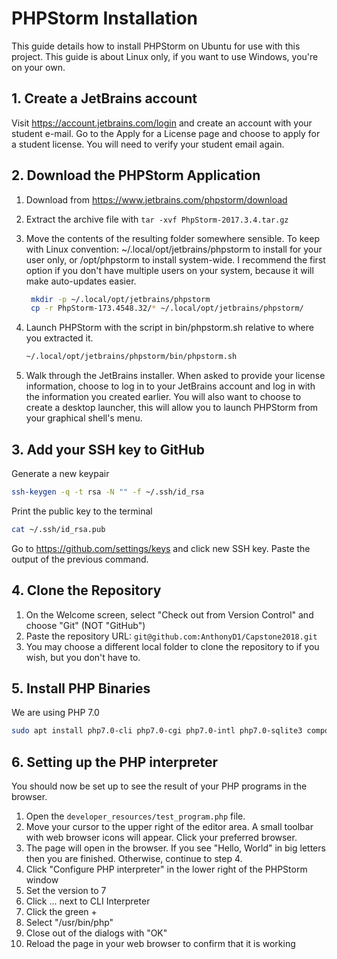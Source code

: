 # PHPStorm Installation
This guide details how to install PHPStorm on Ubuntu for use with this project. This guide is about Linux only, if you
want to use Windows, you're on your own.

## 1. Create a JetBrains account
Visit https://account.jetbrains.com/login and create an account with your student e-mail. Go to the Apply for a
License page and choose to apply for a student license. You will need to verify your student email again.

## 2. Download the PHPStorm Application
1. Download from https://www.jetbrains.com/phpstorm/download
2. Extract the archive file with `tar -xvf PhpStorm-2017.3.4.tar.gz`
3. Move the contents of the resulting folder somewhere sensible. To keep with Linux convention:
~/.local/opt/jetbrains/phpstorm to install for your user only, or /opt/phpstorm to install system-wide. I recommend the
first option if you don't have multiple users on your system, because it will make auto-updates easier.
   ```bash
    mkdir -p ~/.local/opt/jetbrains/phpstorm
    cp -r PhpStorm-173.4548.32/* ~/.local/opt/jetbrains/phpstorm/
   ```
4. Launch PHPStorm with the script in bin/phpstorm.sh relative to where you extracted it.
   ```bash
   ~/.local/opt/jetbrains/phpstorm/bin/phpstorm.sh
   ```

5. Walk through the JetBrains installer. When asked to provide your license information, choose to log in to your
JetBrains account and log in with the information you created earlier. You will also want to choose to create a desktop
launcher, this will allow you to launch PHPStorm from your graphical shell's menu.

## 3. Add your SSH key to GitHub
Generate a new keypair
```bash
ssh-keygen -q -t rsa -N "" -f ~/.ssh/id_rsa 
```
Print the public key to the terminal
```bash
cat ~/.ssh/id_rsa.pub 
```
Go to https://github.com/settings/keys and click new SSH key. Paste the output of the previous command. 

## 4. Clone the Repository
1. On the Welcome screen, select "Check out from Version Control" and choose "Git" (NOT "GitHub")
2. Paste the repository URL: `git@github.com:AnthonyD1/Capstone2018.git`
3. You may choose a different local folder to clone the repository to if you wish, but you don't have to.

## 5. Install PHP Binaries
We are using PHP 7.0
```bash
sudo apt install php7.0-cli php7.0-cgi php7.0-intl php7.0-sqlite3 composer
```

## 6. Setting up the PHP interpreter
You should now be set up to see the result of your PHP programs in the browser.
1. Open the `developer_resources/test_program.php` file.
2. Move your cursor to the upper right of the editor area. A small toolbar with web browser icons will appear. Click
your preferred browser.
3. The page will open in the browser. If you see "Hello, World" in big letters then you are finished. Otherwise,
continue to step 4.
4. Click "Configure PHP interpreter" in the lower right of the PHPStorm window
5. Set the version to 7
6. Click ... next to CLI Interpreter
7. Click the green +
8. Select "/usr/bin/php"
9. Close out of the dialogs with "OK"
10. Reload the page in your web browser to confirm that it is working
